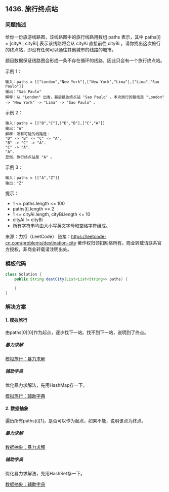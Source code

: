 <script src="https://cdn.bootcss.com/mathjax/2.7.7/MathJax.js?config=TeX-AMS-MML_HTMLorMML"></script>

## 1436. 旅行终点站

### 问题描述

给你一份旅游线路图，该线路图中的旅行线路用数组 paths 表示，其中 paths[i] = [cityAi, cityBi] 表示该线路将会从 cityAi 直接前往 cityBi 。请你找出这次旅行的终点站，即没有任何可以通往其他城市的线路的城市。

题目数据保证线路图会形成一条不存在循环的线路，因此只会有一个旅行终点站。

 

示例 1：

```
输入：paths = [["London","New York"],["New York","Lima"],["Lima","Sao Paulo"]]
输出："Sao Paulo" 
解释：从 "London" 出发，最后抵达终点站 "Sao Paulo" 。本次旅行的路线是 "London" -> "New York" -> "Lima" -> "Sao Paulo" 。
```

示例 2：

```
输入：paths = [["B","C"],["D","B"],["C","A"]]
输出："A"
解释：所有可能的线路是：
"D" -> "B" -> "C" -> "A". 
"B" -> "C" -> "A". 
"C" -> "A". 
"A". 
显然，旅行终点站是 "A" 。
```

示例 3：

```
输入：paths = [["A","Z"]]
输出："Z"
```

提示：

* 1 <= paths.length <= 100
* paths[i].length == 2
* 1 <= cityAi.length, cityBi.length <= 10
* cityAi != cityBi
* 所有字符串均由大小写英文字母和空格字符组成。

来源：力扣（LeetCode）
链接：https://leetcode-cn.com/problems/destination-city
著作权归领扣网络所有。商业转载请联系官方授权，非商业转载请注明出处。

### 模板代码

``` java
class Solution {
    public String destCity(List<List<String>> paths) {

    }
}
```

### 解决方案

#### 1. 模拟旅行

由paths[0]\[0]作为起点，逐步找下一站。找不到下一站，说明到了终点。

##### 暴力求解

[模拟旅行：暴力求解](qu1436/solu1/Solution.java)

##### 辅助字典

优化暴力求解法，先用HashMap存一下。

[模拟旅行：辅助字典](qu1436/solu2/Solution.java)

#### 2. 数据抽象

遍历所有paths[i]\[1]，是否可以作为起点，如果不能，说明该点为终点。

##### 暴力求解

[数据抽象：暴力求解](qu1436/solu3/Solution.java)

##### 辅助字典

优化暴力求解法，先用HashSet存一下。

[数据抽象：辅助字典](qu1436/solu4/Solution.java)